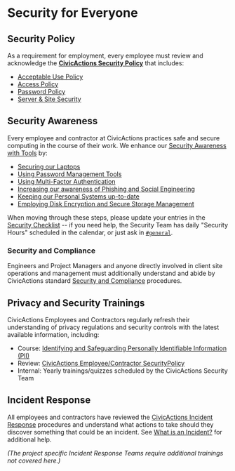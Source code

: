 # Security for Everyone

## Security Policy

As a requirement for employment, every employee must review and acknowledge the [**CivicActions Security Policy**](../security.md) that includes:

-   [Acceptable Use Policy](../security.md#acceptable-use-policy)
-   [Access Policy](../security.md#access-policy)
-   [Password Policy](../security.md#password-policy)
-   [Server & Site Security](../security.md#server-and-site-security)

<!-- TODO: include link to digital document signing -->

## Security Awareness

Every employee and contractor at CivicActions practices safe and secure computing in the course of their work. We enhance our [Security Awareness with Tools](../../common-practices-tools/security/awareness.md) by:

-   [Securing our Laptops](../../common-practices-tools/security/awareness.md#securing-your-laptop)
-   [Using Password Management Tools](../../common-practices-tools/security/awareness.md#password-management-tools)
-   [Using Multi-Factor Authentication](../../common-practices-tools/security/awareness.md#use-multi-factor-authentication-mfa)
-   [Increasing our awareness of Phishing and Social Engineering](../../common-practices-tools/security/awareness.md#phishing-and-social-engineering)
-   [Keeping our Personal Systems up-to-date](../../common-practices-tools/security/awareness.md#keep-your-systems-up-to-date)
-   [Employing Disk Encryption and Secure Storage Management](../../common-practices-tools/security/awareness.md#disk-encryption-and-storage-management)

When moving through these steps, please update your entries in the [Security Checklist](https://docs.google.com/a/civicactions.net/spreadsheets/d/1t_LgXdkCNRzr5p36CV-cdzL8kJmUq_mHlsHWtMLm-Qg/edit?usp=sharing) -- if you need help, the Security Team has daily "Security Hours" scheduled in the calendar, or just ask in [`#general`](https://civicactions.slack.com/messages/general).

<!-- TODO: switch to internal Drupal security certificate management HR app -->

### Security and Compliance

Engineers and Project Managers and anyone directly involved in client site operations and management must additionally understand and abide by CivicActions standard [Security and Compliance](../../practice-areas/engineering/security-compliance.md) procedures.

## Privacy and Security Trainings

CivicActions Employees and Contractors regularly refresh their understanding of privacy regulations and security controls with the latest available information, including:

-   Course: [Identifying and Safeguarding Personally Identifiable Information (PII)](https://securityawareness.usalearning.gov/piiv2/index.htm)
-   Review: [CivicActions Employee/Contractor SecurityPolicy](../security.md)
-   Internal: Yearly trainings/quizzes scheduled by the CivicActions Security Team

## Incident Response

All employees and contractors have reviewed the [CivicActions Incident Response](../../common-practices-tools/security/incident-response-plan.md) procedures and understand what actions to take should they discover something that could be an incident. See [What is an Incident?](../../common-practices-tools/security/incidents.md) for additional help.

_(The project specific Incident Response Teams require additional trainings not covered here.)_
